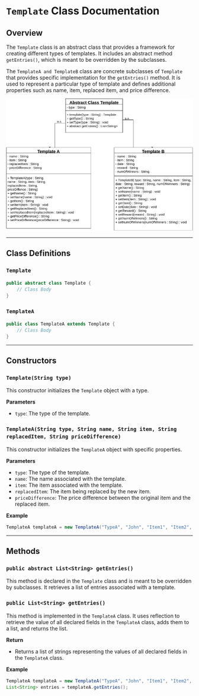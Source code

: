 # `Template` Class Documentation

## Overview

The `Template` class is an abstract class that provides a framework for creating different types of templates. It includes an abstract method `getEntries()`, which is meant to be overridden by the subclasses. 

The `TemplateA and TemplateB` class are concrete subclasses of `Template` that provides specific implementation for the `getEntries()` method. It is used to represent a particular type of template and defines additional properties such as name, item, replaced item, and price difference.

![UML Diagram](./pictures/TemplateUML.png)

---

## Class Definitions

### `Template`

```java
public abstract class Template {
    // Class Body
}
```

### `TemplateA`

```java
public class TemplateA extends Template {
    // Class Body
}
```

---

## Constructors

### `Template(String type)`

This constructor initializes the `Template` object with a type.

**Parameters**

- `type`: The type of the template.

### `TemplateA(String type, String name, String item, String replacedItem, String priceDifference)`

This constructor initializes the `TemplateA` object with specific properties.

**Parameters**

- `type`: The type of the template.
- `name`: The name associated with the template.
- `item`: The item associated with the template.
- `replacedItem`: The item being replaced by the new item.
- `priceDifference`: The price difference between the original item and the replaced item.

**Example**

```java
TemplateA templateA = new TemplateA("TypeA", "John", "Item1", "Item2", "$10");
```

---

## Methods

### `public abstract List<String> getEntries()`

This method is declared in the `Template` class and is meant to be overridden by subclasses. It retrieves a list of entries associated with a template.

### `public List<String> getEntries()`

This method is implemented in the `TemplateA` class. It uses reflection to retrieve the value of all declared fields in the `TemplateA` class, adds them to a list, and returns the list.

**Return**

- Returns a list of strings representing the values of all declared fields in the `TemplateA` class.

**Example**

```java
TemplateA templateA = new TemplateA("TypeA", "John", "Item1", "Item2", "$10");
List<String> entries = templateA.getEntries();
```
